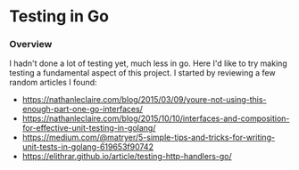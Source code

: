 # Testing in Go

### Overview

I hadn't done a lot of testing yet, much less in go.  Here I'd like to try making testing a fundamental aspect of this project.  I started by reviewing a few random articles I found:

- https://nathanleclaire.com/blog/2015/03/09/youre-not-using-this-enough-part-one-go-interfaces/
- https://nathanleclaire.com/blog/2015/10/10/interfaces-and-composition-for-effective-unit-testing-in-golang/
- https://medium.com/@matryer/5-simple-tips-and-tricks-for-writing-unit-tests-in-golang-619653f90742
- https://elithrar.github.io/article/testing-http-handlers-go/